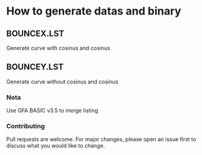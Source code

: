 # How to generate datas and binary

## BOUNCEX.LST
Generate curve with cosinus and cosinus<br>

## BOUNCEY.LST
Generate curve without cosinus and cosinus<br>

### Nota
Use GFA BASIC v3.5 to merge listing

### Contributing
Pull requests are welcome. For major changes, please open an issue first to discuss what you would like to change.